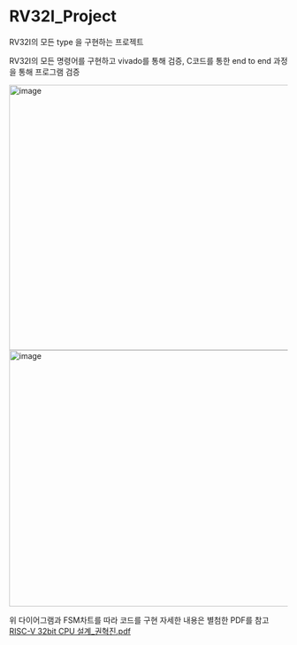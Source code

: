 # RV32I_Project

RV32I의 모든 type 을 구현하는 프로젝트

RV32I의 모든 명령어를 구현하고 vivado를 통해 검증,
C코드를 통한 end to end 과정을 통해 프로그램 검증

<img width="842" height="479" alt="image" src="https://github.com/user-attachments/assets/7d53dbd4-5961-459b-9f58-ea485a1cf50a" />


<img width="736" height="463" alt="image" src="https://github.com/user-attachments/assets/2c3b0d7e-e46d-4975-94a0-f45f5c979a1f" />

위 다이어그램과 FSM차트를 따라 코드를 구현 
자세한 내용은 별첨한 PDF를 참고
[RISC-V 32bit CPU 설계_권혁진.pdf](https://github.com/user-attachments/files/21959795/RISC-V.32bit.CPU._.pdf)
